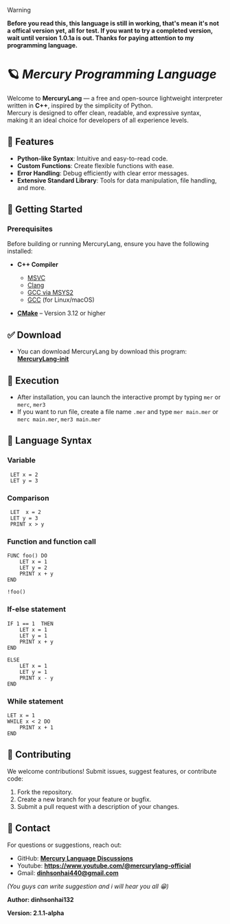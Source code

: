 > [!WARNING]
> **Before you read this, this language is still in working, that's mean it's not a offical version yet, all for test. If you want to try a completed version, wait until version 1.0.1a is out. Thanks for paying attention to my programming language.**

# 🪐 *Mercury Programming Language*

Welcome to **MercuryLang** — a free and open-source lightweight interpreter written in **C++**, inspired by the simplicity of Python.  
Mercury is designed to offer clean, readable, and expressive syntax, making it an ideal choice for developers of all experience levels.

## 🌟 Features

- **Python-like Syntax**: Intuitive and easy-to-read code.
- **Custom Functions**: Create flexible functions with ease.
- **Error Handling**: Debug efficiently with clear error messages.
- **Extensive Standard Library**: Tools for data manipulation, file handling, and more.

## 📒 Getting Started

### Prerequisites

Before building or running MercuryLang, ensure you have the following installed:

- **C++ Compiler**
  - [MSVC](https://visualstudio.microsoft.com/)
  - [Clang](https://clang.llvm.org/)
  - [GCC via MSYS2](https://www.msys2.org/)
  - [GCC](https://gcc.gnu.org/) (for Linux/macOS)

- **[CMake](https://cmake.org/)** – Version 3.12 or higher

## ✅ Download
 - You can download MercuryLang by download this program: **[MercuryLang-init](https://github.com/dinhsonhai132/MercuryLang-download/raw/refs/heads/main/MercuryLang-init.exe)**

## 🚀 Execution

- After installation, you can launch the interactive prompt by typing ```mer``` or ```merc```, ```mer3```
- If you want to run file, create a file name ```.mer``` and type ```mer main.mer``` or ```merc main.mer```, ```mer3 main.mer```

## 🔧 Language Syntax
### Variable
```mercury
 LET x = 2
 LET y = 3
```

### Comparison
```mercury
 LET  x = 2
 LET y = 3
 PRINT x > y
```
### Function and function call
```mercury
FUNC foo() DO
    LET x = 1
    LET y = 2
    PRINT x + y
END

!foo()
```

### If-else statement
```mercury
IF 1 == 1  THEN
    LET x = 1
    LET y = 1
    PRINT x + y
END

ELSE
    LET x = 1
    LET y = 1
    PRINT x - y
END
```

### While statement
```mercury
LET x = 1
WHILE x < 2 DO
    PRINT x + 1
END
```

## 🤝 Contributing

We welcome contributions! Submit issues, suggest features, or contribute code:

1. Fork the repository.
2. Create a new branch for your feature or bugfix.
3. Submit a pull request with a description of your changes.

## 🔎 Contact

For questions or suggestions, reach out:

- GitHub: **[Mercury Language Discussions](https://github.com/dinhsonhai132/Mercury-Langluage/discussions/1)**
- Youtube: **https://www.youtube.com/@mercurylang-official**
- Gmail: **dinhsonhai440@gmail.com**

*(You guys can write suggestion and i will hear you all 😁)*

**Author: dinhsonhai132**

**Version: 2.1.1-alpha**
